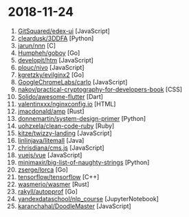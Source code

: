 # 2018-11-24

1. [GitSquared/edex-ui](https://github.com/GitSquared/edex-ui "A science fiction desktop running everywhere. Awesome.") [JavaScript]
2. [cleardusk/3DDFA](https://github.com/cleardusk/3DDFA "The pytorch improved re-implementation of TPAMI 2017 paper: Face Alignment in Full Pose Range: A 3D Total Solution.") [Python]
3. [jarun/nnn](https://github.com/jarun/nnn "🐬 The fastest terminal file manager ever written.") [C]
4. [Humpheh/goboy](https://github.com/Humpheh/goboy "Multi-platform Nintendo Game Boy Color emulator written in go") [Go]
5. [developit/htm](https://github.com/developit/htm "Hyperscript Tagged Markup: JSX alternative using standard tagged templates, with compiler support.") [JavaScript]
6. [plouc/nivo](https://github.com/plouc/nivo "nivo provides a rich set of dataviz components, built on top of the awesome d3 and Reactjs libraries") [JavaScript]
7. [kgretzky/evilginx2](https://github.com/kgretzky/evilginx2 "Standalone man-in-the-middle attack framework used for phishing login credentials along with session cookies, allowing for the bypass of 2-factor authentication") [Go]
8. [GoogleChromeLabs/carlo](https://github.com/GoogleChromeLabs/carlo "Web rendering surface for Node applications") [JavaScript]
9. [nakov/practical-cryptography-for-developers-book](https://github.com/nakov/practical-cryptography-for-developers-book "Practical Cryptography for Developers: Hashes, MAC, Key Derivation, DHKE, Symmetric and Asymmetric Ciphers, Elliptic Curves, Digital Signatures") [CSS]
10. [Solido/awesome-flutter](https://github.com/Solido/awesome-flutter "An awesome list that curates the best Flutter libraries, tools, tutorials, articles and more.") [Dart]
11. [valentinxxx/nginxconfig.io](https://github.com/valentinxxx/nginxconfig.io "⚙️ NGiИX config generator generator on steroids 💉") [HTML]
12. [jmacdonald/amp](https://github.com/jmacdonald/amp "A complete text editor for your terminal.") [Rust]
13. [donnemartin/system-design-primer](https://github.com/donnemartin/system-design-primer "Learn how to design large-scale systems. Prep for the system design interview. Includes Anki flashcards.") [Python]
14. [uohzxela/clean-code-ruby](https://github.com/uohzxela/clean-code-ruby "🛁 Clean Code concepts adapted for Ruby") [Ruby]
15. [kitze/twizzy-landing](https://github.com/kitze/twizzy-landing "The landing page for Twizzy, built with React 16.7") [JavaScript]
16. [linlinjava/litemall](https://github.com/linlinjava/litemall "又一个小商城。litemall = Spring Boot后端 + Vue管理员前端 + 微信小程序用户前端") [Java]
17. [chrisdiana/cms.js](https://github.com/chrisdiana/cms.js "Client-Side JavaScript Site Generator") [JavaScript]
18. [vuejs/vue](https://github.com/vuejs/vue "🖖 A progressive, incrementally-adoptable JavaScript framework for building UI on the web.") [JavaScript]
19. [minimaxir/big-list-of-naughty-strings](https://github.com/minimaxir/big-list-of-naughty-strings "The Big List of Naughty Strings is a list of strings which have a high probability of causing issues when used as user-input data.") [Python]
20. [zserge/lorca](https://github.com/zserge/lorca "Build cross-platform modern desktop apps in Go + HTML5") [Go]
21. [tensorflow/tensorflow](https://github.com/tensorflow/tensorflow "An Open Source Machine Learning Framework for Everyone") [C++]
22. [wasmerio/wasmer](https://github.com/wasmerio/wasmer "High-Performance WebAssembly JIT interpreter") [Rust]
23. [rakyll/autopprof](https://github.com/rakyll/autopprof "Pprof made easy at development time for Go") [Go]
24. [yandexdataschool/nlp_course](https://github.com/yandexdataschool/nlp_course "YSDA course in Natural Language Processing") [JupyterNotebook]
25. [karanchahal/DoodleMaster](https://github.com/karanchahal/DoodleMaster "Don't code your UI, Draw it !") [JavaScript]
